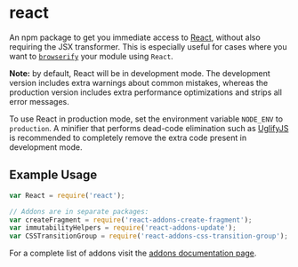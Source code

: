# react

An npm package to get you immediate access to [React](https://facebook.github.io/react/),
without also requiring the JSX transformer. This is especially useful for cases where you
want to [`browserify`](https://github.com/substack/node-browserify) your module using
`React`.

**Note:** by default, React will be in development mode. The development version includes extra warnings about common mistakes, whereas the production version includes extra performance optimizations and strips all error messages.

To use React in production mode, set the environment variable `NODE_ENV` to `production`. A minifier that performs dead-code elimination such as [UglifyJS](https://github.com/mishoo/UglifyJS2) is recommended to completely remove the extra code present in development mode.

## Example Usage

```js
var React = require('react');

// Addons are in separate packages:
var createFragment = require('react-addons-create-fragment');
var immutabilityHelpers = require('react-addons-update');
var CSSTransitionGroup = require('react-addons-css-transition-group');
```

For a complete list of addons visit the [addons documentation page](https://facebook.github.io/react/docs/addons.html).
